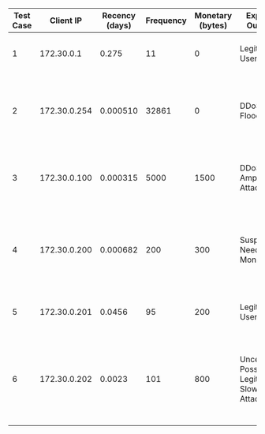 | Test Case | Client IP     | Recency (days) | Frequency | Monetary (bytes) | Expected Outcome                         | Reason                                                                 |
|-----------|---------------|----------------|-----------|------------------|------------------------------------------|------------------------------------------------------------------------|
| 1         | 172.30.0.1    | 0.275          | 11        | 0                | Legitimate User                          | Low frequency, recency not recent                                     |
| 2         | 172.30.0.254  | 0.000510        | 32861     | 0                | DDoS - Flood Attack                      | Extremely recent, extremely high frequency, tiny packets              |
| 3         | 172.30.0.100  | 0.000315       | 5000      | 1500             | DDoS - Amplification Attack              | Extremely recent, high frequency, large packets                       |
| 4         | 172.30.0.200  | 0.000682       | 200       | 300              | Suspicious - Needs Monitoring            | Very recent, moderately high frequency, medium packet size            |
| 5         | 172.30.0.201  | 0.0456           | 95        | 200              | Legitimate User                          | Not recent, frequency under threshold                                 |
| 6         | 172.30.0.202  | 0.0023             | 101       | 800              | Uncertain - Possibly Legit or Slow-Rate Attack | Not very recent, frequency just over threshold, but moderate packet size |
